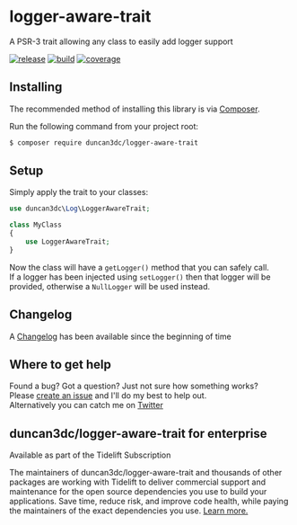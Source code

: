 # logger-aware-trait
A PSR-3 trait allowing any class to easily add logger support

[![release](https://poser.pugx.org/duncan3dc/logger-aware-trait/version.svg)](https://packagist.org/packages/duncan3dc/logger-aware-trait)
[![build](https://github.com/duncan3dc/logger-aware-trait/workflows/.github/workflows/buildcheck.yml/badge.svg?branch=main)](https://github.com/duncan3dc/logger-aware-trait/actions?query=branch%3Amain+workflow%3A.github%2Fworkflows%2Fbuildcheck.yml)
[![coverage](https://codecov.io/gh/duncan3dc/logger-aware-trait/graph/badge.svg)](https://codecov.io/gh/duncan3dc/logger-aware-trait)


## Installing

The recommended method of installing this library is via [Composer](//getcomposer.org/).

Run the following command from your project root:

```bash
$ composer require duncan3dc/logger-aware-trait
```

## Setup

Simply apply the trait to your classes:

```php
use duncan3dc\Log\LoggerAwareTrait;

class MyClass
{
    use LoggerAwareTrait;
}
```

Now the class will have a `getLogger()` method that you can safely call.  
If a logger has been injected using `setLogger()` then that logger will be provided, otherwise a `NullLogger` will be used instead.


## Changelog
A [Changelog](CHANGELOG.md) has been available since the beginning of time


Where to get help
-----------------
Found a bug? Got a question? Just not sure how something works?  
Please [create an issue](//github.com/duncan3dc/logger-aware-trait/issues) and I'll do my best to help out.  
Alternatively you can catch me on [Twitter](https://twitter.com/duncan3dc)


## duncan3dc/logger-aware-trait for enterprise

Available as part of the Tidelift Subscription

The maintainers of duncan3dc/logger-aware-trait and thousands of other packages are working with Tidelift to deliver commercial support and maintenance for the open source dependencies you use to build your applications. Save time, reduce risk, and improve code health, while paying the maintainers of the exact dependencies you use. [Learn more.](https://tidelift.com/subscription/pkg/packagist-duncan3dc-logger-aware-trait?utm_source=packagist-duncan3dc-logger-aware-trait&utm_medium=referral&utm_campaign=readme)
